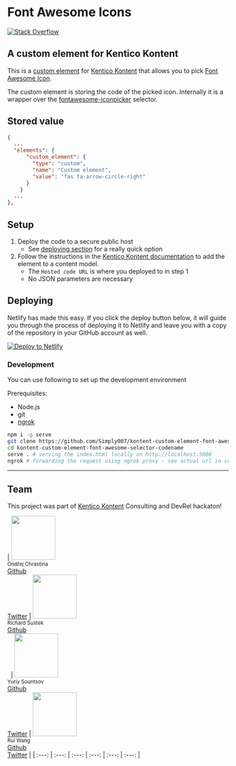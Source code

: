 # Font Awesome Icons

[![Stack Overflow](https://img.shields.io/badge/Stack%20Overflow-ASK%20NOW-FE7A16.svg?logo=stackoverflow&logoColor=white)](https://stackoverflow.com/tags/kentico-kontent)

## A custom element for Kentico Kontent

This is a [custom element](https://docs.kontent.ai/tutorials/develop-apps/integrate/integrating-your-own-content-editing-features) for [Kentico Kontent](https://kontent.ai) that allows you to pick [Font Awesome Icon](https://fontawesome.com/icons).

The custom element is storing the code of the picked icon. Internally it is a wrapper over the [fontawesome-iconpicker](https://github.com/itsjavi/fontawesome-iconpicker) selector.

## Stored value

```json
{
  ...
  "elements": {
      "custom_element": {
        "type": "custom",
        "name": "Custom element",
        "value": "fas fa-arrow-circle-right"
      }
    }
  ...
},
```

## Setup

1. Deploy the code to a secure public host
    * See [deploying section](#Deploying) for a really quick option
1. Follow the instructions in the [Kentico Kontent documentation](https://docs.kontent.ai/tutorials/develop-apps/integrate/integrating-your-own-content-editing-features#a-3--displaying-a-custom-element-in-kentico-kontent) to add the element to a content model.
    * The `Hosted code URL` is where you deployed to in step 1
    * No JSON parameters are necessary

## Deploying

Netlify has made this easy. If you click the deploy button below, it will guide you through the process of deploying it to Netlify and leave you with a copy of the repository in your GitHub account as well.

[![Deploy to Netlify](https://www.netlify.com/img/deploy/button.svg)](https://app.netlify.com/start/deploy?repository=https://github.com/Simply007/kontent-custom-element-font-awesome-selector-codename)

### Development

You can use following to set up the development environment

Prerequisites:

* Node.js
* git
* [ngrok](https://ngrok.com/)

```sh
npm i -g serve
git clone https://github.com/Simply007/kontent-custom-element-font-awesome-selector-codename
cd kontent-custom-element-font-awesome-selector-codename
serve . # serving the index.html locally on http://localhost:5000
ngrok # forwarding the request using ngrok proxy - see actual url in console output
```

---

## Team

This project was part of [Kentico Kontent](https://kontent.ai) Consulting and DevRel hackaton!

| <img src="https://avatars.githubusercontent.com/u/9218736" width="100px;"/><br /><sub>Ondřej Chrastina</sub><br/>[Github](https://github.com/Simply007) <br/>[Twitter](https://twitter.com/ChrastinaOndrej) | <img src="https://avatars.githubusercontent.com/u/7137351" width="100px;"/><br /><sub>Richard Šustek</sub><br/>[Github](https://github.com/enngage)<br/> &nbsp; | <img src="https://avatars.githubusercontent.com/u/34716163" width="100px;"/><br /><sub>Yuriy Sountsov</sub><br/>[Github](https://github.com/yuriys-kentico) <br/>[Twitter](https://twitter.com/sountsov) | <img src="https://avatars.githubusercontent.com/u/9750858" width="100px;"/><br /><sub>Rui Wang</sub><br/>[Github](https://github.com/RuiRayWang) <br/>[Twitter](https://twitter.com/ChrastinaOndrej) |
| :---: | :---: | :---: | :---: | :---: | :---: |